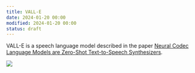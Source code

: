 ```yaml
---
title: VALL-E
date: 2024-01-20 00:00
modified: 2024-01-20 00:00
status: draft
---
```


VALL-E is a speech language model described in the paper [Neural Codec Language Models are Zero-Shot Text-to-Speech Synthesizers](neural-codec-language-models-are-zero-shot-text-to-speech-synthesizers.md).

![](../../../_media/neural-codec-language-models-are-zero-shot-text-to-speech-synthesizers-fig-1.png)
